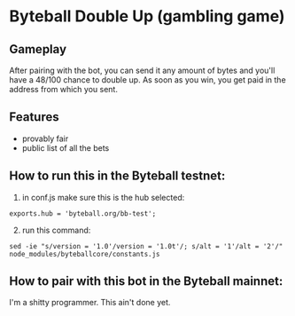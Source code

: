 # Byteball Double Up (gambling game)



## Gameplay
After pairing with the bot, you can send it any amount of bytes and you'll have a 48/100 chance to double up. As soon as you win, you get paid in the address from which you sent.


## Features
- provably fair
- public list of all the bets

## How to run this in the Byteball testnet:
1. in conf.js make sure this is the hub selected:
```
exports.hub = 'byteball.org/bb-test';
```
2. run this command:
```
sed -ie "s/version = '1.0'/version = '1.0t'/; s/alt = '1'/alt = '2'/" node_modules/byteballcore/constants.js
```

## How to pair with this bot in the Byteball mainnet:
I'm a shitty programmer. This ain't done yet.